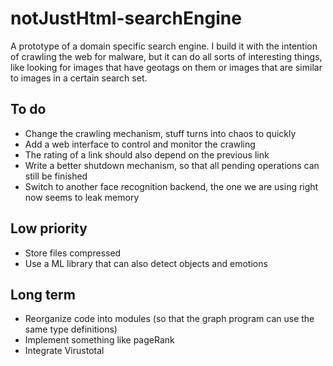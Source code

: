 # notJustHtml-searchEngine
A prototype of a domain specific search engine. I build it with the intention of crawling the web for malware, but it can do all sorts of interesting things, like looking for images that have geotags on them or images that are similar to images in a certain search set.

## To do
* Change the crawling mechanism, stuff turns into chaos to quickly
* Add a web interface to control and monitor the crawling
* The rating of a link should also depend on the previous link
* Write a better shutdown mechanism, so that all pending operations can still be finished
* Switch to another face recognition backend, the one we are using right now seems to leak memory

## Low priority
* Store files compressed
* Use a ML library that can also detect objects and emotions

## Long term
* Reorganize code into modules (so that the graph program can use the same type definitions)
* Implement something like pageRank
* Integrate Virustotal
